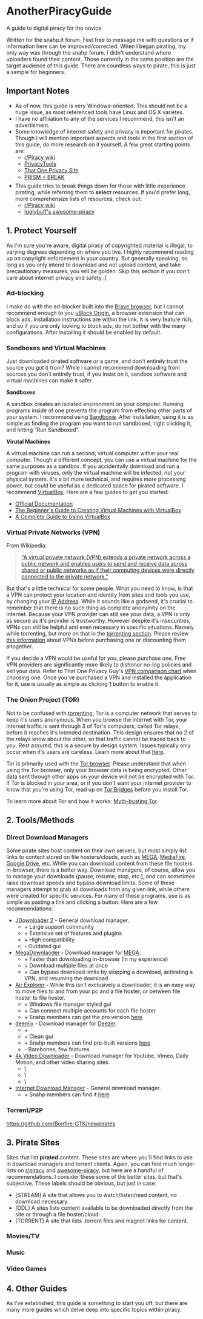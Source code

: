 # AnotherPiracyGuide

A guide to digital piracy for the novice. 

Written for the snahp.it forum. Feel free to message me with questions or if information here can be improved/corrected. When I began pirating, my only way was through the snahp forum. I didn't understand where uploaders found their content. Those currently in the same position are the target audience of this guide. There are countless ways to pirate, this is just a sample for beginners. 

## Important Notes

- As of now, this guide is very Windows-oriented. This should not be a huge issue, as most referenced tools have Linux and OS X varietes. 
- I have no affliiation to any of the services I recommend, this isn't an advertisment.
- Some knowledge of internet safety and privacy is important for pirates. Though I will mention important aspects and tools in the first section of this guide, do more research on it yourself. A few great starting points are:
    - [r/Piracy wiki](https://www.reddit.com/r/Privacy/wiki/index)
    - [PrivacyTools](https://www.privacytools.io/)
    - [That One Privacy Site](https://thatoneprivacysite.net/about/)
    - [PRISM ⚡ BREAK](https://prism-break.org/en/)
- This guide tries to break things down for those with little experience pirating, while referring them to **select** resources. If you'd prefer long, more comprehensize lists of resources, check out:
    - [r/Piracy wiki](https://www.reddit.com/r/Piracy/wiki/index)
    - [Igglybuff's awesome-piracy](https://github.com/Igglybuff/awesome-piracy)   
 
## 1. Protect Yourself

As I'm sure you're aware, digital piracy of copyrighted material is illegal, to varying degrees depending on where you live. I highly recommend reading up on copyright enforcement in your country. But generally speaking, so long as you only intend to download and not upload content, and take precautionary measures, you will be golden. Skip this section if you don't care about internet privacy and safety :(

### Ad-blocking

I make do with the ad-blocker built into the [Brave browser](https://brave.com/), but I cannot recommend enough to you [uBlock Origin](https://github.com/gorhill/uBlock), a browser extension that can block ads. Installation instructions are within the link. It is very feature rich, and so if you are only looking to block ads, do not bother with the many configurations. After installing it should be enabled by default.

### Sandboxes and Virtual Machines

Just downloaded pirated software or a game, and don't entirely trust the source you got it from? While I cannot recommend downloading from sources you don't entirely trust, if you insist on it, sandbox software and virtual machines can make it safer. 

**Sandboxes**

A sandbox creates an isolated environment on your computer. Running programs inside of one prevents the program from effecting other parts of your system. I recommend using [Sandboxie](https://www.sandboxie.com/DownloadSandboxie). After installation, using it is as simple as finding the program you want to run sandboxed, right clicking it, and hitting "Run Sandboxed".

**Virutal Machines**

A virtual machine can run a second, virtual computer within your real computer. Though a different concept, you can use a virtual machine for the same purposes as a sandbox. If you accidentally download and run a program with viruses, only the virtual machine will be infected, not your physical system. It's a bit more technical, and requires more processing power, but could be useful as a dedicated space for pirated software. I recommend [VirtualBox](https://www.virtualbox.org/wiki/Downloads). Here are a few guides to get you started:

- [Official Documentation](https://www.virtualbox.org/manual/UserManual.html)
- [The Beginner's Guide to Creating Virtual Machines with VirtualBox](https://lifehacker.com/the-beginners-guide-to-creating-virtual-machines-with-v-5204434)
- [A Complete Guide to Using VirtualBox](https://www.nakivo.com/blog/use-virtualbox-quick-overview/)

### Virtual Private Networks (VPN)

From Wikipedia:
> ["A virtual private network (VPN) extends a private network across a public network and enables users to send and receive data across shared or public networks as if their computing devices were directly connected to the private network."](https://en.wikipedia.org/wiki/Virtual_private_network)

But that's a little technical for some people. What you need to know, is that a VPN can protect your location and identity from sites and tools you use, by changing your [IP Address](https://simple.wikipedia.org/wiki/IP_address). While it sounds like a godsend, it's crucial to remember that there is no such thing as complete anonymity on the internet. Because your VPN provider can still see your data, a VPN is only as secure as it's provider is trustworthy. However despite it's insecurities, VPNs can still be helpful and even necessary in specific situations. Namely while torrenting, but more on that in the [torrenting section](). Please review [this information](https://www.privacytools.io/providers/vpn/#info) about VPNs before purchasing one or discounting them altogether. 

If you decide a VPN would be useful for you, please purchase one. Free VPN providers are significantly more likely to dishonor no-log policies and sell your data. Refer to That One Privacy Guy's [VPN comparison chart](https://thatoneprivacysite.net/#simle-vpn-comparison) when choosing one. Once you've purchased a VPN and installed the application for it, use is usually as simple as clicking 1 button to enable it.

### The Onion Project (TOR)

Not to be confused with [torrenting](), Tor is a computer network that serves to keep it's users anonymous. When you browse the internet with Tor, your internet traffic is sent through 3 of Tor's computers, called Tor relays, before it reaches it's intended destination. This design ensures that no 2 of the relays know about the other, so that traffic cannot be traced back to you. Rest assured, this is a secure by design system. Issues typically only occur when it's users are careless. Learn more about that [here](https://www.youtube.com/watch?v=-uDYvy2jQzM).

Tor is primarily used with the [Tor browser](https://www.torproject.org/). Please understand that when using the Tor browser, only your browser data is being encrypted. Other data sent through other apps on your device will not be encrypted with Tor. If Tor is blocked in your area, or if you don't want your internet provider to know that you're using Tor, read up on [Tor Bridges](https://tb-manual.torproject.org/bridges/) before you install Tor. 

To learn more about Tor and how it works: [Myth-busting Tor](https://write.privacytools.io/my-thoughts-on-security/slicing-onions-part-1-myth-busting-tor).

## 2. Tools/Methods

### Direct Download Managers

Some pirate sites host content on their own servers, but most simply list links to content stored on file hosters/clouds, such as [MEGA](https://mega.nz/start), [MediaFire](https://www.mediafire.com/), [Google Drive](https://www.google.com/drive/), etc. While you can download content from these file hosters in-browser, there is a better way. Download managers, of course, allow you to manage your downloads (pause, resume, stop, etc.), and can sometimes raise download speeds and bypass download limits. Some of these managers attempt to grab all downloads from any given link, while others were created for specific services. For many of these programs, use is as simple as pasting a link and clicking a button. Here are a few recommendations:

- [JDownloader 2](https://jdownloader.org/jdownloader2) - General download manager.
    - \+ Large support community
    - \+ Extensive set of features and plugins
    - \+ High compatibility
    - \- Outdated gui
- [MegaDownlaoder](https://mega.nz/file/QrJExCAI#jMaDpNUJc68otKJduevyWlTLRI1tKhdyqVykIWAhwio) - Download manager for [MEGA](https://mega.nz/start).
    - \+ Faster than downloading in-browser (in my experience) 
    - \+ Download multiple files at once
    - \+ Can bypass download limits by stopping a download, activating a VPN, and resuming the download
- [Air Explorer](https://www.airexplorer.net/en/download/) - While this isn't exclusively a downloader, it is an easy way to move files to and from your pc and a file hoster, or between file hoster to file hoster. 
    - \+ Windows file manager styled gui
    - \+ Can connect multiple accounts for each file hoster
    - \+ Snahp members can get the pro version [here](https://forum.snahp.it/viewtopic.php?f=40&t=222126&hilit=air+explorer)
- [deemix](https://deemix.app/) - Download manager for [Deezer](https://www.deezer.com/en/).
    - \+ 
    - \+ Clean gui
    - \+ Snahp members can find pre-built versions [here](https://forum.snahp.it/viewtopic.php?f=40&t=226887)
    - \- Barebones, few features
- [4k Video Downloader]() - Download manager for Youtube, Vimeo, Daily Motion, and other video sharing sites.
    - \
    - \
    - \
- [Internet Download Manager]() - General download manager. 
    - \+ Snahp members can find it [here](https://forum.snahp.it/viewtopic.php?f=40&t=222267)

### Torrent/P2P



https://github.com/Bonfire-GTK/newpirates

## 3. Pirate Sites

Sites that list **pirated** content. These sites are where you'll find links to use in download managers and torrent clients. Again, you can find much longer lists on [r/piracy](https://www.reddit.com/r/Piracy/wiki/index) and [awesome-piracy](https://github.com/Igglybuff/awesome-piracy), but here are a handful of recommendations. I consider these some of the better sites, but that's subjective. These labels should be obvious, but just in case:

- [STREAM] A site that allows you to watch/listen/read content, no download necessary.
- [DDL] A sites lists content available to be downloaded directly from the site or through a file hoster/cloud.
- [TORRENT] A site that lists .torrent files and magnet links for content.

### Movies/TV

### Music

### Video Games

## 4. Other Guides

As I've established, this guide is something to start you off, but there are many more guides which delve deep into specific topics within piracy. 
